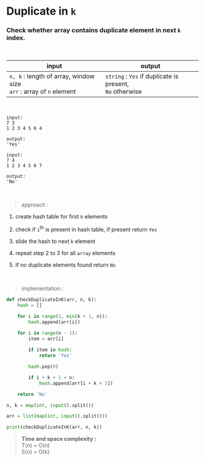 # Duplicate in `k`

### Check whether array contains duplicate element in next `k` index.

<br>

| input | output |
| --- | --- |
| `n, k` : length of array, window size<br> `arr` : array of `n` element | `string` : `Yes` if duplicate is present, <br> `No` otherwise |

<br>

```
input:
7 3
1 2 3 4 5 6 4

output:
'Yes'
```

```
input:
7 4
1 2 3 4 5 6 7

output:
'No'
```

<br>

> approach :

1. create hash table for first `k` elements

2. check if `i`<sup>th</sup> is present in hash table, if present return `Yes`

3. slide the hash to next `k` element

4. repeat step 2 to 3 for all `array` elements

5. if no duplicate elements found return `No`

<br>

> implementation :

```python
def checkDuplicateInK(arr, n, k):
    hash = []

    for i in range(1, min(k + 1, n)):
        hash.append(arr[i])

    for i in range(n - 1):
        item = arr[i]
        
        if item in hash:
            return 'Yes'

        hash.pop(0)

        if i + k + 1 < n:
            hash.append(arr[i + k + 1])

    return 'No'

n, k = map(int, input().split())

arr = list(map(int, input().split()))

print(checkDuplicateInK(arr, n, k))
```

> **Time and space complexity :**
<br>T(n) = O(n)
<br>S(n) = O(k)
